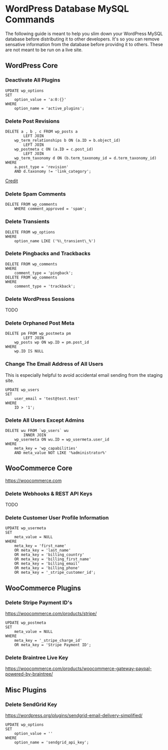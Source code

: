 # WordPress Database MySQL Commands

The following guide is meant to help you slim down your WordPress MySQL database before distributing it to other developers. It's so you can remove sensative information from the database before providng it to others. These are not meant to be run on a live site.

## WordPress Core

### Deactivate All Plugins

```
UPDATE wp_options 
SET 
    option_value = 'a:0:{}'
WHERE
    option_name = 'active_plugins';
```

### Delete Post Revisions

```
DELETE a , b , c FROM wp_posts a
        LEFT JOIN
    wp_term_relationships b ON (a.ID = b.object_id)
        LEFT JOIN
    wp_postmeta c ON (a.ID = c.post_id)
        LEFT JOIN
    wp_term_taxonomy d ON (b.term_taxonomy_id = d.term_taxonomy_id) 
WHERE
    a.post_type = 'revision'
    AND d.taxonomy != 'link_category';
```

[Credit](http://www.ambrosite.com/blog/clean-up-wordpress-revisions-using-a-mysql-multi-table-delete)

### Delete Spam Comments

```
DELETE FROM wp_comments
	WHERE comment_approved = 'spam';
```

### Delete Transients

```
DELETE FROM wp_options 
WHERE
    option_name LIKE ('%\_transient\_%')
```

### Delete Pingbacks and Trackbacks

```
DELETE FROM wp_comments
WHERE
	comment_type = 'pingback';
DELETE FROM wp_comments 
WHERE
    comment_type = 'trackback';
```

### Delete WordPress Sessions

TODO

### Delete Orphaned Post Meta

```
DELETE pm FROM wp_postmeta pm
        LEFT JOIN
    wp_posts wp ON wp.ID = pm.post_id 
WHERE
    wp.ID IS NULL
```

### Change The Email Address of All Users

This is especially helpful to avoid accidental email sending from the staging site.

```
UPDATE wp_users 
SET 
    user_email = 'test@test.test'
WHERE
    ID > '1';
```

### Delete All Users Except Admins

```
DELETE wu FROM `wp_users` wu
        INNER JOIN
    wp_usermeta ON wu.ID = wp_usermeta.user_id 
WHERE
    meta_key = 'wp_capabilities'
    AND meta_value NOT LIKE '%administrator%'
````

## WooCommerce Core

https://woocommerce.com

### Delete Webhooks & REST API Keys

TODO

### Delete Customer User Profile Information

```
UPDATE wp_usermeta 
SET 
    meta_value = NULL
WHERE
    meta_key = 'first_name'
    OR meta_key = 'last_name'
    OR meta_key = 'billing_country'
    OR meta_key = 'billing_first_name'
    OR meta_key = 'billing_email'
    OR meta_key = 'billing_phone'
    OR meta_key = '_stripe_customer_id';
```

## WooCommerce Plugins

### Delete Stripe Payment ID's

https://woocommerce.com/products/stripe/

```
UPDATE wp_postmeta 
SET 
    meta_value = NULL
WHERE
    meta_key = '_stripe_charge_id'
    OR meta_key = 'Stripe Payment ID';
```

### Delete Braintree Live Key

https://woocommerce.com/products/woocommerce-gateway-paypal-powered-by-braintree/

## Misc Plugins

### Delete SendGrid Key

https://wordpress.org/plugins/sendgrid-email-delivery-simplified/

```
UPDATE wp_options 
SET 
    option_value = ''
WHERE
    option_name = 'sendgrid_api_key';
```
